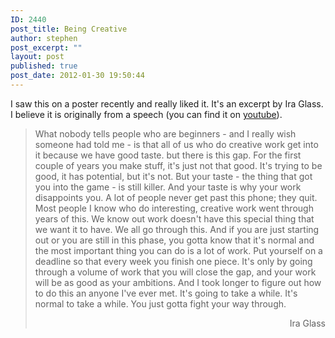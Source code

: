 ```yaml
---
ID: 2440
post_title: Being Creative
author: stephen
post_excerpt: ""
layout: post
published: true
post_date: 2012-01-30 19:50:44
---
```

<p style="text-align: left;">I saw this on a poster recently and really liked it. It's an excerpt by Ira Glass. I believe it is originally from a speech (you can find it on <a href="http://www.youtube.com/watch?v=PbC4gqZGPSY&amp;feature=youtube_gdata_player">youtube</a>).</p>

<blockquote>
<p style="text-align: left;">What nobody tells people who are beginners - and I really wish someone had told me - is that all of us who do creative work get into it because we have good taste. but there is this gap. For the first couple of years you make stuff, it's just not that good. It's trying to be good, it has potential, but it's not. But your taste - the thing that got you into the game - is still killer. And your taste is why your work disappoints you. A lot of people never get past this phone; they quit. Most people I know who do interesting, creative work went through years of this. We know out work doesn't have this special thing that we want it to have. We all go through this. And if you are just starting out or you are still in this phase, you gotta know that it's normal and the most important thing you can do is a lot of work. Put yourself on a deadline so that every week you finish one piece. It's only by going through a volume of work that you will close the gap, and your work will be as good as your ambitions. And I took longer to figure out how to do this an anyone I've ever met. It's going to take a while. It's normal to take a while. You just gotta fight your way through.</p>
<p style="text-align: right;">Ira Glass</p>
</blockquote>